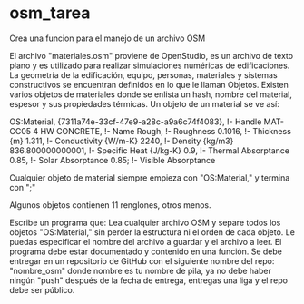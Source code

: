 # osm_tarea
Crea una funcion para el manejo de un archivo OSM



El archivo "materiales.osm" proviene de OpenStudio, es un archivo de texto plano y es utilizado para realizar simulaciones numéricas de edificaciones. La geometría de la edificación, equipo, personas, materiales y sistemas constructivos se encuentran definidos en lo que le llaman Objetos. Existen varios objetos de materiales donde se enlista un hash, nombre del material, espesor y sus propiedades térmicas.
Un objeto de un material se ve así:

OS:Material,
  {7311a74e-33cf-47e9-a28c-a9a6c74f4083}, !- Handle
  MAT-CC05 4 HW CONCRETE,                 !- Name
  Rough,                                  !- Roughness
  0.1016,                                 !- Thickness {m}
  1.311,                                  !- Conductivity {W/m-K}
  2240,                                   !- Density {kg/m3}
  836.800000000001,                       !- Specific Heat {J/kg-K}
  0.9,                                    !- Thermal Absorptance
  0.85,                                   !- Solar Absorptance
  0.85;                                   !- Visible Absorptance


Cualquier objeto de material siempre empieza con "OS:Material,"
y termina con ";"

Algunos objetos contienen 11 renglones, otros menos.

Escribe un programa que:
Lea cualquier archivo OSM y separe todos los objetos "OS:Material," sin perder la estructura ni el orden de cada objeto.
Le puedas especificar el nombre del archivo a guardar y el archivo a leer.
El programa debe estar documentado y contenido en una función.
Se debe entregar en un repositorio de GitHub con el siguiente nombre del repo: "nombre_osm" donde nombre es tu nombre de pila, ya no debe haber ningún "push" después de la fecha de entrega, entregas una liga y el repo debe ser público.



